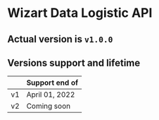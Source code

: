 # Wizart Data Logistic API
## Actual version is `v1.0.0`

## Versions support and lifetime
|                |Support end of                 |
|----------------|-------------------------------|
|v1              |April 01, 2022                 |
|v2              |Coming soon                    |